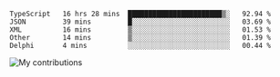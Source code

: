 <!--START_SECTION:waka-->
```text
TypeScript   16 hrs 28 mins  ███████████████████████▒░   92.94 % 
JSON         39 mins         █░░░░░░░░░░░░░░░░░░░░░░░░   03.69 % 
XML          16 mins         ▒░░░░░░░░░░░░░░░░░░░░░░░░   01.53 % 
Other        14 mins         ▒░░░░░░░░░░░░░░░░░░░░░░░░   01.39 % 
Delphi       4 mins          ░░░░░░░░░░░░░░░░░░░░░░░░░   00.44 % 
```
<!--END_SECTION:waka-->
<img src="https://github-readme-streak-stats.herokuapp.com/?user=pahas&theme=white" alt="My contributions" />
